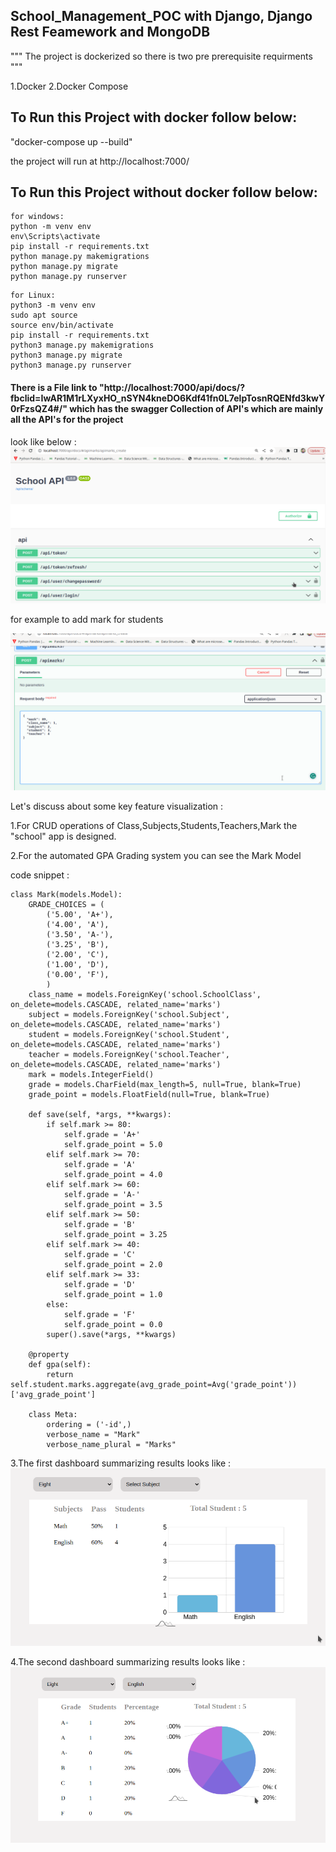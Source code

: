 
## School_Management_POC with Django, Django Rest Feamework and MongoDB

""" The project is dockerized so there is two pre prerequisite requirments """

1.Docker
2.Docker Compose 

## To Run this Project with docker follow below:

"docker-compose up --build"

the project will run at 
http://localhost:7000/

## To Run this Project without docker follow below:
```
for windows:
python -m venv env
env\Scripts\activate
pip install -r requirements.txt
python manage.py makemigrations
python manage.py migrate
python manage.py runserver
```
```
for Linux:
python3 -m venv env
sudo apt source 
source env/bin/activate
pip install -r requirements.txt
python3 manage.py makemigrations
python3 manage.py migrate
python3 manage.py runserver
```

#### There is a File link to "http://localhost:7000/api/docs/?fbclid=IwAR1M1rLXyxHO_nSYN4kneDO6Kdf41fn0L7elpTosnRQENfd3kwY0rFzsQZ4#/" which has the swagger Collection of API's which are mainly all the API's for the project 

look like below :
![](screenshot/api_docs.png)

for example to add mark for students

![](screenshot/add_mark.png)


Let's discuss about some key feature visualization :

1.For CRUD operations of Class,Subjects,Students,Teachers,Mark the "school" app is designed.

2.For the automated GPA Grading system you can see the Mark Model

code snippet :

```
class Mark(models.Model):
    GRADE_CHOICES = (
        ('5.00', 'A+'),
        ('4.00', 'A'),
        ('3.50', 'A-'),
        ('3.25', 'B'),
        ('2.00', 'C'),
        ('1.00', 'D'),
        ('0.00', 'F'),
        )
    class_name = models.ForeignKey('school.SchoolClass', on_delete=models.CASCADE, related_name='marks')
    subject = models.ForeignKey('school.Subject', on_delete=models.CASCADE, related_name='marks')
    student = models.ForeignKey('school.Student', on_delete=models.CASCADE, related_name='marks')
    teacher = models.ForeignKey('school.Teacher', on_delete=models.CASCADE, related_name='marks')
    mark = models.IntegerField()
    grade = models.CharField(max_length=5, null=True, blank=True)
    grade_point = models.FloatField(null=True, blank=True)

    def save(self, *args, **kwargs):
        if self.mark >= 80:
            self.grade = 'A+'
            self.grade_point = 5.0
        elif self.mark >= 70:
            self.grade = 'A'
            self.grade_point = 4.0
        elif self.mark >= 60:
            self.grade = 'A-'
            self.grade_point = 3.5
        elif self.mark >= 50:
            self.grade = 'B'
            self.grade_point = 3.25
        elif self.mark >= 40:
            self.grade = 'C'
            self.grade_point = 2.0
        elif self.mark >= 33:
            self.grade = 'D'
            self.grade_point = 1.0
        else:
            self.grade = 'F'
            self.grade_point = 0.0
        super().save(*args, **kwargs)

    @property
    def gpa(self):
        return self.student.marks.aggregate(avg_grade_point=Avg('grade_point'))['avg_grade_point']

    class Meta:
        ordering = ('-id',)
        verbose_name = "Mark"
        verbose_name_plural = "Marks"
```

3.The first dashboard summarizing results looks like :
![](screenshot/bar.png)  

4.The second dashboard summarizing results looks like :
![](screenshot/pie.png)  